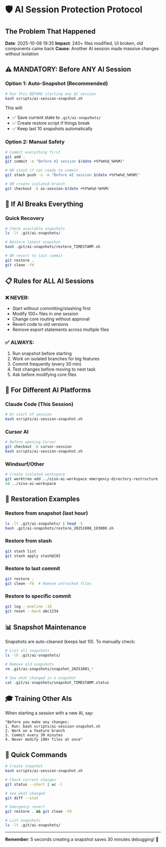 # 🛡️ AI Session Protection Protocol

## The Problem That Happened

**Date**: 2025-10-08 19:35
**Impact**: 240+ files modified, UI broken, old components came back
**Cause**: Another AI session made massive changes without isolation

## ⚠️ MANDATORY: Before ANY AI Session

### Option 1: Auto-Snapshot (Recommended)
```bash
# Run this BEFORE starting any AI session
bash scripts/ai-session-snapshot.sh
```

This will:
- ✅ Save current state to `.git/ai-snapshots/`
- ✅ Create restore script if things break
- ✅ Keep last 10 snapshots automatically

### Option 2: Manual Safety
```bash
# Commit everything first
git add .
git commit -m "Before AI session $(date +%Y%m%d_%H%M)"

# OR stash if not ready to commit
git stash push -u -m "Before AI session $(date +%Y%m%d_%H%M)"

# OR create isolated branch
git checkout -b ai-session-$(date +%Y%m%d-%H%M)
```

## 🚨 If AI Breaks Everything

### Quick Recovery
```bash
# Check available snapshots
ls -lt .git/ai-snapshots/

# Restore latest snapshot
bash .git/ai-snapshots/restore_TIMESTAMP.sh

# OR revert to last commit
git restore .
git clean -fd
```

## 📋 Rules for ALL AI Sessions

### ❌ NEVER:
- Start without committing/stashing first
- Modify 100+ files in one session
- Change core routing without approval
- Revert code to old versions
- Remove export statements across multiple files

### ✅ ALWAYS:
1. Run snapshot before starting
2. Work on isolated branches for big features
3. Commit frequently (every 30 min)
4. Test changes before moving to next task
5. Ask before modifying core files

## 🎯 For Different AI Platforms

### Claude Code (This Session)
```bash
# At start of session
bash scripts/ai-session-snapshot.sh
```

### Cursor AI
```bash
# Before opening Cursor
git checkout -b cursor-session
bash scripts/ai-session-snapshot.sh
```

### Windsurf/Other
```bash
# Create isolated workspace
git worktree add ../siso-ai-workspace emergency-directory-restructure
cd ../siso-ai-workspace
```

## 🔄 Restoration Examples

### Restore from snapshot (last hour)
```bash
ls -lt .git/ai-snapshots/ | head -5
bash .git/ai-snapshots/restore_20251008_193000.sh
```

### Restore from stash
```bash
git stash list
git stash apply stash@{0}
```

### Restore to last commit
```bash
git restore .
git clean -fd  # Remove untracked files
```

### Restore to specific commit
```bash
git log --oneline -10
git reset --hard abc1234
```

## 📊 Snapshot Maintenance

Snapshots are auto-cleaned (keeps last 10). To manually check:

```bash
# List all snapshots
ls -lh .git/ai-snapshots/

# Remove old snapshots
rm .git/ai-snapshots/snapshot_20251001_*

# See what changed in a snapshot
cat .git/ai-snapshots/snapshot_TIMESTAMP.status
```

## 🎓 Training Other AIs

When starting a session with a new AI, say:

```
"Before you make any changes:
1. Run: bash scripts/ai-session-snapshot.sh
2. Work on a feature branch
3. Commit every 30 minutes
4. Never modify 100+ files at once"
```

## 🚀 Quick Commands

```bash
# Create snapshot
bash scripts/ai-session-snapshot.sh

# Check current changes
git status --short | wc -l

# See what changed
git diff --stat

# Emergency revert
git restore . && git clean -fd

# List snapshots
ls -lt .git/ai-snapshots/
```

---

**Remember**: 5 seconds creating a snapshot saves 30 minutes debugging! 🎯

